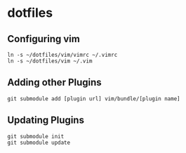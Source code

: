 # dotfiles

## Configuring vim

    ln -s ~/dotfiles/vim/vimrc ~/.vimrc
    ln -s ~/dotfiles/vim ~/.vim

## Adding other Plugins

    git submodule add [plugin url] vim/bundle/[plugin name]

## Updating Plugins

    git submodule init
    git submodule update
